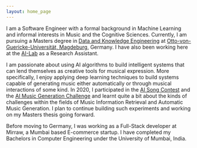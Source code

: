 ```yaml
---
layout: home_page
---
```


I am a Software Engineer with a formal background in Machine Learning and informal interests in Music and the Cognitive Sciences. Currently, I am pursuing a Masters degree in [Data and Knowledge Engineering]() at [Otto-von-Guericke-Universität, Magdeburg](), Germany. I have also been working here at the [AI-Lab]() as a Research Assistant.

I am passionate about using AI algorithms to build intelligent systems that can lend themselves as creative tools for musical expression. More specifically, I enjoy applying deep learning techniques to build systems capable of generating music either automatically or through musical interactions of some kind. In 2020, I participated in the [AI Song Contest]() and the [AI Music Generation Challenge]() and learnt quite a bit about the kinds of challenges within the fields of Music Information Retrieval and Automatic Music Generation. I plan to continue building such experiments and working on my Masters thesis going forward.

Before moving to Germany, I was working as a Full-Stack developer at Mirraw, a Mumbai based E-commerce startup. I have completed my Bachelors in Computer Engineering under the University of Mumbai, India.